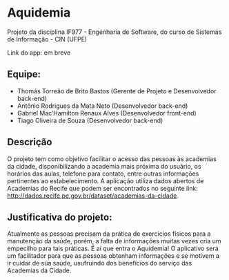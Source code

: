# Aquidemia

Projeto da disciplina IF977 - Engenharia de Software, do curso de Sistemas de Informação - CIN (UFPE)

Link do app: em breve

## Equipe:
* Thomás Torreão de Brito Bastos (Gerente de Projeto e Desenvolvedor back-end)
* Antônio Rodrigues da Mata Neto (Desenvolvedor back-end)
* Gabriel Mac’Hamilton Renaux Alves (Desenvolvedor front-end)
* Tiago Oliveira de Souza (Desenvolvedor back-end)

## Descrição
O projeto tem como objetivo facilitar o acesso das pessoas às academias da cidade, disponibilizando a academia mais próxima do usuário, os horários das aulas, telefone para contato, entre outras informações pertinentes ao estabelecimento. A aplicação utiliza dados abertos de Academias do Recife que podem ser encontrados no seguinte link: http://dados.recife.pe.gov.br/dataset/academias-da-cidade.

## Justificativa do projeto:
Atualmente as pessoas precisam da prática de exercícios físicos para a manutenção da saúde, porém, a falta de informações muitas vezes cria um empecilho para tais práticas. É aí que entra o Aquidemia! O aplicativo será um facilitador para que as pessoas obtenham informações e se motivem a ir cuidar de sua saúde, usufruindo dos benefícios do serviço das Academias da Cidade.
